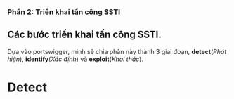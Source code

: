 ### Phần 2: Triển khai tấn công SSTI
## Các bước triển khai tấn công SSTI.
Dựa vào portswigger, mình sẽ chia phần này thành 3 giai đoạn, __detect__(_Phát hiện_), __identify__(_Xác định_) và __exploit__(_Khai thác_).
# Detect
